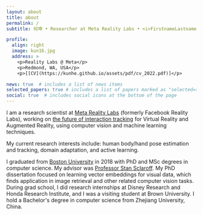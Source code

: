 ```yaml
---
layout: about
title: about
permalink: /
subtitle: 何坤 • Researcher at Meta Reality Labs • <i>FirstnameLastname @ meta.com</i>

profile:
  align: right
  image: kun16.jpg
  address: >
    <p>Reality Labs @ Meta</p>
    <p>Redmond, WA, USA</p>
    <p>[[CV](https://kunhe.github.io/assets/pdf/cv_2022.pdf)]</p>

news: true  # includes a list of news items
selected_papers: true # includes a list of papers marked as "selected={true}"
social: true  # includes social icons at the bottom of the page
---
```


I am a research scientist at 
[Meta Reality Labs](https://tech.fb.com/ar-vr/) (formerly Facebook Reality Labs), 
working on [the future of interaction tracking](https://ai.facebook.com/blog/hand-tracking-deep-neural-networks)
for Virtual Reality and Augmented Reality, 
using computer vision and machine learning techniques. 

My current research interests include:
human body/hand pose estimation and tracking, domain adaptation, and active learning.

I graduated from [Boston University](http://www.bu.edu) in 2018 with PhD and MSc degrees in computer science. 
My advisor was [Professor Stan Sclaroff](https://www.bu.edu/cs/profiles/stan-sclaroff/). 
My PhD dissertation focused on learning vector embeddings for visual data, 
which finds application in image retrieval and other related computer vision tasks.
During grad school, I did research internships at Disney Research and Honda Research Institute, 
and I was a visiting student at Brown University.
I hold a Bachelor's degree in computer science from Zhejiang University, China. 
